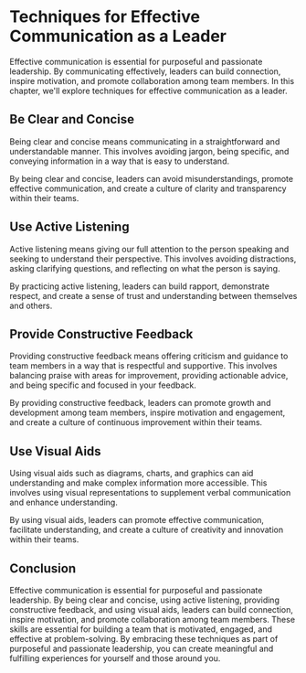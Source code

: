 Techniques for Effective Communication as a Leader
====================================================================================================

Effective communication is essential for purposeful and passionate leadership. By communicating effectively, leaders can build connection, inspire motivation, and promote collaboration among team members. In this chapter, we'll explore techniques for effective communication as a leader.

Be Clear and Concise
--------------------

Being clear and concise means communicating in a straightforward and understandable manner. This involves avoiding jargon, being specific, and conveying information in a way that is easy to understand.

By being clear and concise, leaders can avoid misunderstandings, promote effective communication, and create a culture of clarity and transparency within their teams.

Use Active Listening
--------------------

Active listening means giving our full attention to the person speaking and seeking to understand their perspective. This involves avoiding distractions, asking clarifying questions, and reflecting on what the person is saying.

By practicing active listening, leaders can build rapport, demonstrate respect, and create a sense of trust and understanding between themselves and others.

Provide Constructive Feedback
-----------------------------

Providing constructive feedback means offering criticism and guidance to team members in a way that is respectful and supportive. This involves balancing praise with areas for improvement, providing actionable advice, and being specific and focused in your feedback.

By providing constructive feedback, leaders can promote growth and development among team members, inspire motivation and engagement, and create a culture of continuous improvement within their teams.

Use Visual Aids
---------------

Using visual aids such as diagrams, charts, and graphics can aid understanding and make complex information more accessible. This involves using visual representations to supplement verbal communication and enhance understanding.

By using visual aids, leaders can promote effective communication, facilitate understanding, and create a culture of creativity and innovation within their teams.

Conclusion
----------

Effective communication is essential for purposeful and passionate leadership. By being clear and concise, using active listening, providing constructive feedback, and using visual aids, leaders can build connection, inspire motivation, and promote collaboration among team members. These skills are essential for building a team that is motivated, engaged, and effective at problem-solving. By embracing these techniques as part of purposeful and passionate leadership, you can create meaningful and fulfilling experiences for yourself and those around you.
